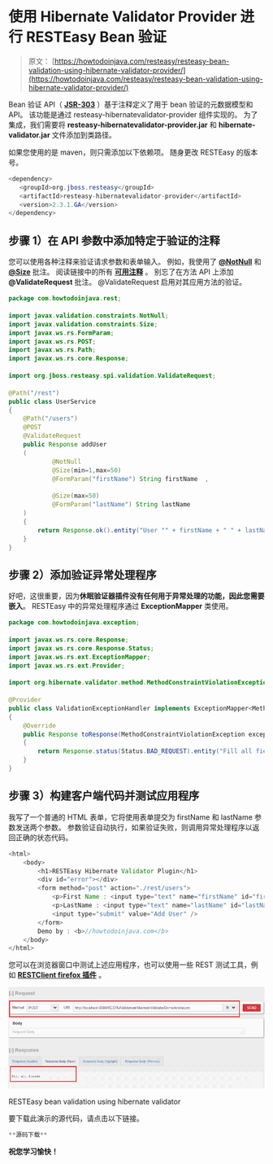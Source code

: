 # 使用 Hibernate Validator Provider 进行 RESTEasy Bean 验证

> 原文： [https://howtodoinjava.com/resteasy/resteasy-bean-validation-using-hibernate-validator-provider/](https://howtodoinjava.com/resteasy/resteasy-bean-validation-using-hibernate-validator-provider/)

Bean 验证 API（ [**JSR-303**](https://jcp.org/en/jsr/detail?id=303 "jsr-303") ）基于注释定义了用于 bean 验证的元数据模型和 API。 该功能是通过 resteasy-hibernatevalidator-provider 组件实现的。 为了集成，我们需要将 **resteasy-hibernatevalidator-provider.jar** 和 **hibernate-validator.jar** 文件添加到类路径。

如果您使用的是 maven，则只需添加以下依赖项。 随身更改 RESTEasy 的版本号。

```java
<dependency>
   <groupId>org.jboss.resteasy</groupId>
   <artifactId>resteasy-hibernatevalidator-provider</artifactId>
   <version>2.3.1.GA</version>
</dependency>

```

## **步骤 1）在 API 参数**中添加特定于验证的注释

您可以使用各种注释来验证请求参数和表单输入。 例如，我使用了 [**@NotNull**](https://docs.oracle.com/javaee/6/api/javax/validation/constraints/NotNull.html "NotNull annotation") 和 [**@Size**](https://docs.oracle.com/javaee/6/api/javax/validation/constraints/Size.html "Size annotation") 批注。 阅读链接中的所有 **[可用注释](https://docs.oracle.com/javaee/6/api/javax/validation/constraints/package-summary.html "all validation annotations")** 。 别忘了在方法 API 上添加 **@ValidateRequest** 批注。 @ValidateRequest 启用对其应用方法的验证。

```java
package com.howtodoinjava.rest;

import javax.validation.constraints.NotNull;
import javax.validation.constraints.Size;
import javax.ws.rs.FormParam;
import javax.ws.rs.POST;
import javax.ws.rs.Path;
import javax.ws.rs.core.Response;

import org.jboss.resteasy.spi.validation.ValidateRequest;

@Path("/rest")
public class UserService 
{
	@Path("/users")
	@POST
	@ValidateRequest
	public Response addUser
	(
			@NotNull
			@Size(min=1,max=50) 
			@FormParam("firstName") String firstName  , 

			@Size(max=50)
			@FormParam("lastName") String lastName
	)
	{
		return Response.ok().entity("User "" + firstName + " " + lastName + "" added through JAX-RS JavaScript API").build();
	}
}

```

## **步骤 2）添加验证异常处理程序**

好吧，这很重要，因为**休眠验证器插件没有任何用于异常处理的功能，因此您需要嵌入**。 RESTEasy 中的异常处理程序通过 **ExceptionMapper** 类使用。

```java
package com.howtodoinjava.exception;

import javax.ws.rs.core.Response;
import javax.ws.rs.core.Response.Status;
import javax.ws.rs.ext.ExceptionMapper;
import javax.ws.rs.ext.Provider;

import org.hibernate.validator.method.MethodConstraintViolationException;

@Provider
public class ValidationExceptionHandler implements ExceptionMapper<MethodConstraintViolationException> 
{
	@Override
	public Response toResponse(MethodConstraintViolationException exception) 
	{
		return Response.status(Status.BAD_REQUEST).entity("Fill all fields").build();
	}
}

```

## **步骤 3）构建客户端代码并测试应用程序**

我写了一个普通的 HTML 表单，它将使用表单提交为 firstName 和 lastName 参数发送两个参数。 参数验证自动执行，如果验证失败，则调用异常处理程序以返回正确的状态代码。

```java
<html>
	<body>
		<h1>RESTEasy Hibernate Validator Plugin</h1>
		<div id="error"></div>
		<form method="post" action="./rest/users">
			<p>First Name : <input type="text" name="firstName" id="firstName"/></p>
			<p>LastName : <input type="text" name="lastName" id="lastName"/></p>
			<input type="submit" value="Add User" />
		</form>
		Demo by : <b>//howtodoinjava.com</b>
	</body>
</html>

```

您可以在浏览器窗口中测试上述应用程序，也可以使用一些 REST 测试工具，例如 [**RESTClient firefox 插件**](https://addons.mozilla.org/en-US/firefox/addon/restclient/ "restclient") 。

![RESTEasy bean validation using hibernate validator](img/0a901447565327ba35f000fcead941bb.png)

RESTEasy bean validation using hibernate validator



要下载此演示的源代码，请点击以下链接。

```java
**源码下载**
```

**祝您学习愉快！**